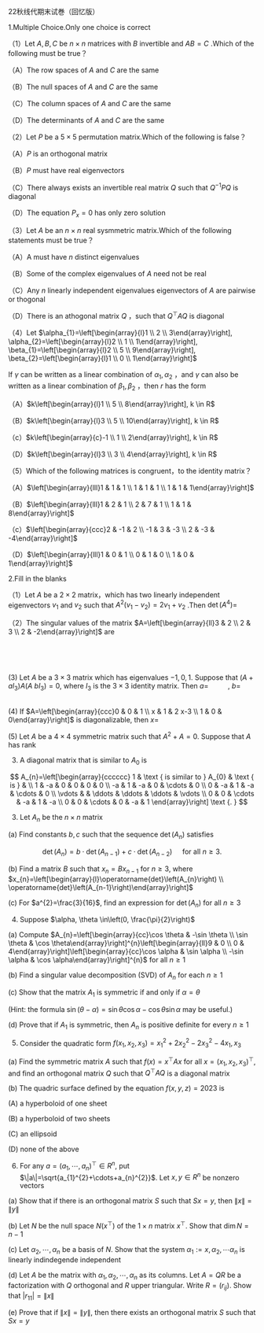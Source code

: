 22秋线代期末试巻（回忆版）

1.Multiple Choice.Only one choice is correct

（1）Let $A, B, C$ be $n \times n$ matrices with $B$ invertible and $A B=C$ .Which of the following must be true？

（A）The row spaces of $A$ and $C$ are the same

（B）The null spaces of $A$ and $C$ are the same

（C）The column spaces of $A$ and $C$ are the same

（D）The determinants of $A$ and $C$ are the same

（2）Let $P$ be a $5 \times 5$ permutation matrix.Which of the following is false？

（A）$P$ is an orthogonal matrix

（B）$P$ must have real eigenvectors

（C）There always exists an invertible real matrix $Q$ such that $Q^{-1} P Q$ is diagonal

（D）The equation $P_{x}=0$ has only zero solution

（3）Let $A$ be an $n \times n$ real sysmmetric matrix.Which of the following statements must be true？

（A）A must have $n$ distinct eigenvalues

（B）Some of the complex eigenvalues of $A$ need not be real

（C）Any $n$ linearly independent eigenvalues eigenvectors of $A$ are pairwise or thogonal

（D）There is an athogonal matrix $Q$ ，such that $Q^{\top} A Q$ is diagonal

（4）Let $\alpha_{1}=\left[\begin{array}{l}1 \\ 2 \\ 3\end{array}\right], \alpha_{2}=\left[\begin{array}{l}2 \\ 1 \\ 1\end{array}\right], \beta_{1}=\left[\begin{array}{l}2 \\ 5 \\ 9\end{array}\right], \beta_{2}=\left[\begin{array}{l}1 \\ 0 \\ 1\end{array}\right]$

If $\gamma$ can be written as a linear combination of $\alpha_{1}, \alpha_{2}$ ，and $\gamma$ can also be written as a linear combination of $\beta_{1}, \beta_{2}$ ，then $r$ has the form

（A）$k\left[\begin{array}{l}1 \\ 5 \\ 8\end{array}\right], k \in R$

（B）$k\left[\begin{array}{l}3 \\ 5 \\ 10\end{array}\right], k \in R$

（c）$k\left[\begin{array}{c}-1 \\ 1 \\ 2\end{array}\right], k \in R$

（D）$k\left[\begin{array}{l}3 \\ 3 \\ 4\end{array}\right], k \in R$

（5）Which of the following matrices is congruent，to the identity matrix？

（A）$\left[\begin{array}{lll}1 & 1 & 1 \\ 1 & 1 & 1 \\ 1 & 1 & 1\end{array}\right]$

（B）$\left[\begin{array}{lll}1 & 2 & 1 \\ 2 & 7 & 1 \\ 1 & 1 & 8\end{array}\right]$

（c）$\left[\begin{array}{ccc}2 & -1 & 2 \\ -1 & 3 & -3 \\ 2 & -3 & -4\end{array}\right]$

（D）$\left[\begin{array}{lll}1 & 0 & 1 \\ 0 & 1 & 0 \\ 1 & 0 & 1\end{array}\right]$

2.Fill in the blanks

（1）Let $A$ be a $2 \times 2$ matrix，which has two linearly independent eigenvectors $v_{1}$ and $v_{2}$ such that $A^{2}\left(v_{1}-v_{2}\right)=2 v_{1}+v_{2}$ .Then $\operatorname{det}\left(A^{4}\right)=$

（2）The singular values of the matrix $A=\left[\begin{array}{ll}3 & 2 \\ 2 & 3 \\ 2 & -2\end{array}\right]$ are

$\qquad$

$\qquad$

(3) Let $A$ be a $3 \times 3$ matrix which has eigenvalues $-1,0,1$. Suppose that $\left(A+a I_{3}\right) A(A$ $\left.b I_{3}\right)=0$, where $I_{3}$ is the $3 \times 3$ identity matrix. Then $a=$ $\qquad$ , $b=$ $\qquad$

(4) If $A=\left[\begin{array}{ccc}0 & 0 & 1 \\ x & 1 & 2 x-3 \\ 1 & 0 & 0\end{array}\right]$ is diagonalizable, then $x=$ $\qquad$

(5) Let $A$ be a $4 \times 4$ symmetric matrix such that $A^{2}+A=0$. Suppose that $A$ has rank

3. A diagonal matrix that is similar to $A_{0}$ is

$$
A_{n}=\left[\begin{array}{cccccc}
1 & \text { is similar to } A_{0} & \text { is } & \\
1 & -a & 0 & 0 & 0 & 0 \\
-a & 1 & -a & 0 & \cdots & 0 \\
0 & -a & 1 & -a & \cdots & 0 \\
\vdots & & \ddots & \ddots & \ddots & \vdots \\
0 & 0 & \cdots & -a & 1 & -a \\
0 & 0 & \cdots & 0 & -a & 1
\end{array}\right] \text {. }
$$

3. Let $A_{n}$ be the $n \times n$ matrix

(a) Find constants $b, c$ such that the sequence $\operatorname{det}\left(A_{n}\right)$ satisfies

$$
\operatorname{det}\left(A_{n}\right)=b \cdot \operatorname{det}\left(A_{n-1}\right)+c \cdot \operatorname{det}\left(A_{n-2}\right) \quad \text { for all } n \geqslant 3 \text {. }
$$

(b) Find a matrix $B$ such that $x_{n}=B x_{n-1}$ for $n \geqslant 3$, where $x_{n}=\left[\begin{array}{l}\operatorname{det}\left(A_{n}\right) \\ \operatorname{det}\left(A_{n-1}\right)\end{array}\right]$

(c) For $a^{2}=\frac{3}{16}$, find an expression for $\operatorname{det}\left(A_{n}\right)$ for all $n \geqslant 3$

4. Suppose $\alpha, \theta \in\left(0, \frac{\pi}{2}\right)$

(a) Compute $A_{n}=\left[\begin{array}{cc}\cos \theta & -\sin \theta \\ \sin \theta & \cos \theta\end{array}\right]^{n}\left[\begin{array}{ll}9 & 0 \\ 0 & 4\end{array}\right]\left[\begin{array}{cc}\cos \alpha & \sin \alpha \\ -\sin \alpha & \cos \alpha\end{array}\right]^{n}$ for all $n \geqslant 1$

(b) Find a singular value decomposition (SVD) of $A_{n}$ for each $n \geqslant 1$

(c) Show that the matrix $A_{1}$ is symmetric if and only if $\alpha=\theta$

(Hint: the formula $\sin (\theta-\alpha)=\sin \theta \cos \alpha-\cos \theta \sin \alpha$ may be useful.)

(d) Prove that if $A_{1}$ is symmetric, then $A_{n}$ is positive definite for every $n \geqslant 1$

5. Consider the quadratic form $f\left(x_{1}, x_{2}, x_{3}\right)=x_{1}^{2}+2 x_{2}^{2}-2 x_{3}^{2}-4 x_{1}, x_{3}$

(a) Find the symmetric matrix $A$ such that $f(x)=x^{\top} A x$ for all $x=\left(x_{1}, x_{2}, x_{3}\right)^{\top}$, and find an orthogonal matrix $Q$ such that $Q^{\top} A Q$ is a diagonal matrix

(b) The quadric surface defined by the equation $f(x, y, z)=2023$ is $\qquad$

(A) a hyperboloid of one sheet

(B) a hyperboloid of two sheets

(C) an ellipsoid

(D) none of the above

6. For any $a=\left(a_{1}, \cdots, a_{n}\right)^{\top} \in R^{n}$, put $\|a\|=\sqrt{a_{1}^{2}+\cdots+a_{n}^{2}}$. Let $x, y \in R^{n}$ be nonzero vectors

(a) Show that if there is an orthogonal matrix $S$ such that $S x=y$, then $\|x\|=\|y\|$

(b) Let $N$ be the null space $N\left(x^{\top}\right)$ of the $1 \times n$ matrix $x^{\top}$. Show that $\operatorname{dim} N=n-1$

(c) Let $\alpha_{2}, \cdots, \alpha_{n}$ be a basis of $N$. Show that the system $\alpha_{1}:=x, \alpha_{2}, \cdots \alpha_{n}$ is linearly indindegende independent

(d) Let $A$ be the matrix with $\alpha_{1}, \alpha_{2}, \cdots, \alpha_{n}$ as its columns. Let $A=Q R$ be a factorization with $Q$ orthogonal and $R$ upper triangular. Write $R=\left(r_{i j}\right)$. Show that $\left|r_{11}\right|=\|x\|$

(e) Prove that if $\|x\|=\|y\|$, then there exists an orthogonal matrix $S$ such that $S x=y$

